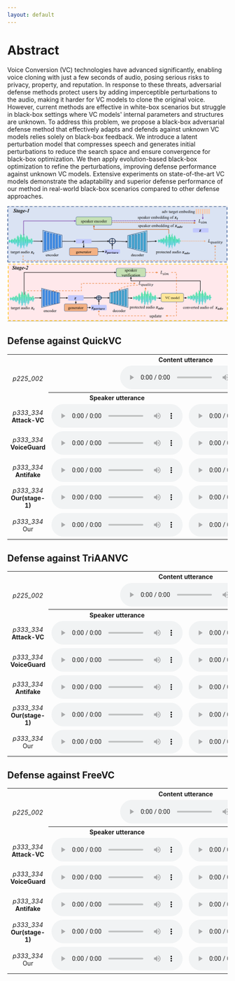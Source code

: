 ```yaml
---
layout: default
---
```

# Abstract
Voice Conversion (VC) technologies have advanced significantly, enabling voice cloning with just a few seconds of audio, posing serious risks to privacy, property, and reputation. In response to these threats, adversarial defense methods protect users by adding imperceptible perturbations to the audio, making it harder for VC models to clone the original voice. However, current methods are effective in white-box scenarios but struggle in black-box settings where VC models' internal parameters and structures are unknown. To address this problem, we propose a black-box adversarial defense method that effectively adapts and defends against unknown VC models relies solely on black-box feedback. We introduce a latent perturbation model that compresses speech and generates initial perturbations to reduce the search space and ensure convergence for black-box optimization. We then apply evolution-based black-box optimization to refine the perturbations, improving defense performance against unknown VC models. Extensive experiments on state-of-the-art VC models demonstrate the adaptability and superior defense performance of our method in real-world black-box scenarios compared to other defense approaches.

<center>
    <img src="./stage.png" alt="example">
</center>

## Defense against QuickVC


<table style="width: 100%; border-collapse: collapse;">
    <tr>
        <td></td>
        <th colspan="2" style="text-align: center; vertical-align: middle">Content utterance</th>
    </tr>
    <tr>
        <td style="text-align: center; vertical-align: middle"><i>p225_002</i></td>
        <td colspan="2" style="text-align: center; vertical-align: middle">
            <audio src="audio/p225_002.wav" controls preload></audio>
        </td>
    </tr>
    <tr>
        <td></td>
        <th style="text-align: center; vertical-align: middle">Speaker utterance</th>
        <th style="text-align: center; vertical-align: middle">Conversion result</th>
    </tr>
    <tr>
        <td style="text-align: center; vertical-align: middle">
            <i>p333_334</i><br><b>Attack-VC</b>
        </td>
        <td style="text-align: center; vertical-align: middle">
            <audio src="audio/pertured_attackvc/p225_002_p230_269.wav" controls preload></audio>
        </td>
        <td style="text-align: center; vertical-align: middle">
            <audio src="audio/attackvc2QuickVC/p225_002_p230_269.wav" controls preload></audio>
        </td>
    </tr>
    <tr>
        <td style="text-align: center; vertical-align: middle">
            <i>p333_334</i><br><b>VoiceGuard</b>
        </td>
        <td style="text-align: center; vertical-align: middle">
            <audio src="audio/pertured_voiceguard/p225_002_p230_269.wav" controls preload></audio>
        </td>
        <td style="text-align: center; vertical-align: middle">
            <audio src="audio/voiceguard2QuickVC/p225_002_p230_269.wav" controls preload></audio>
        </td>
    </tr>
    <tr>
        <td style="text-align: center; vertical-align: middle">
            <i>p333_334</i><br><b>Antifake</b>
        </td>
        <td style="text-align: center; vertical-align: middle">
            <audio src="audio/perture_antifake/p225_002_p230_269.wav" controls preload></audio>
        </td>
        <td style="text-align: center; vertical-align: middle">
            <audio src="audio/antifake2QuickVC/p225_002_p230_269.wav" controls preload></audio>
        </td>
    </tr>
    <tr>
        <td style="text-align: center; vertical-align: middle">
            <i>p333_334</i><br><b>Our(stage-1)</b>
        </td>
        <td style="text-align: center; vertical-align: middle">
            <audio src="audio/pertured_gen_once/p225_002_p230_269.wav" controls preload></audio>
        </td>
        <td style="text-align: center; vertical-align: middle">
            <audio src="audio/gen_once2QuickVC/p225_002_p230_269.wav" controls preload></audio>
        </td>
    </tr>
    <tr>
        <td style="text-align: center; vertical-align: middle">
            <i>p333_334</i><br>Our
        </td>
        <td style="text-align: center; vertical-align: middle">
            <audio src="audio/pertured_black_box_QuickVC/p225_002_p230_269.wav" controls preload></audio>
        </td>
        <td style="text-align: center; vertical-align: middle">
            <audio src="audio/black_box_QuickVC_test_antifakeloss/p225_002_p230_269.wav" controls preload></audio>
        </td>
    </tr>
</table>

## Defense against TriAANVC

<table style="width: 100%; border-collapse: collapse;">
    <tr>
        <td></td>
        <th colspan="2" style="text-align: center; vertical-align: middle">Content utterance</th>
    </tr>
    <tr>
        <td style="text-align: center; vertical-align: middle"><i>p225_002</i></td>
        <td colspan="2" style="text-align: center; vertical-align: middle">
            <audio src="audio/p225_002.wav" controls preload></audio>
        </td>
    </tr>
    <tr>
        <td></td>
        <th style="text-align: center; vertical-align: middle">Speaker utterance</th>
        <th style="text-align: center; vertical-align: middle">Conversion result</th>
    </tr>
    <tr>
        <td style="text-align: center; vertical-align: middle">
            <i>p333_334</i><br><b>Attack-VC</b>
        </td>
        <td style="text-align: center; vertical-align: middle">
            <audio src="audio/pertured_attackvc/p225_002_p330_213.wav" controls preload></audio>
        </td>
        <td style="text-align: center; vertical-align: middle">
            <audio src="audio/attackvc2TriAANVC/p225_002_p330_213.wav" controls preload></audio>
        </td>
    </tr>
    <tr>
        <td style="text-align: center; vertical-align: middle">
            <i>p333_334</i><br><b>VoiceGuard</b>
        </td>
        <td style="text-align: center; vertical-align: middle">
            <audio src="audio/pertured_voiceguard/p225_002_p330_213.wav" controls preload></audio>
        </td>
        <td style="text-align: center; vertical-align: middle">
            <audio src="audio/voiceguard2TriAANVC/p225_002_p330_213.wav" controls preload></audio>
        </td>
    </tr>
    <tr>
        <td style="text-align: center; vertical-align: middle">
            <i>p333_334</i><br><b>Antifake</b>
        </td>
        <td style="text-align: center; vertical-align: middle">
            <audio src="audio/perture_antifake/p225_002_p330_213.wav" controls preload></audio>
        </td>
        <td style="text-align: center; vertical-align: middle">
            <audio src="audio/antifake2TriAANVC/p225_002_p330_213.wav" controls preload></audio>
        </td>
    </tr>
    <tr>
        <td style="text-align: center; vertical-align: middle">
            <i>p333_334</i><br><b>Our(stage-1)</b>
        </td>
        <td style="text-align: center; vertical-align: middle">
            <audio src="audio/pertured_gen_once/p225_002_p330_213.wav" controls preload></audio>
        </td>
        <td style="text-align: center; vertical-align: middle">
            <audio src="audio/gen_once2TriAANVC/p225_002_p330_213.wav" controls preload></audio>
        </td>
    </tr>
    <tr>
        <td style="text-align: center; vertical-align: middle">
            <i>p333_334</i><br>Our
        </td>
        <td style="text-align: center; vertical-align: middle">
            <audio src="audio/pertured_black_box_TriAANVC/p225_002_p330_213.wav" controls preload></audio>
        </td>
        <td style="text-align: center; vertical-align: middle">
            <audio src="audio/black_box_TriAANVC_test_antifakeloss/p225_002_p330_213.wav" controls preload></audio>
        </td>
    </tr>
</table>

## Defense against FreeVC

<table style="width: 100%; border-collapse: collapse;">
    <tr>
        <td></td>
        <th colspan="2" style="text-align: center; vertical-align: middle">Content utterance</th>
    </tr>
    <tr>
        <td style="text-align: center; vertical-align: middle"><i>p225_002</i></td>
        <td colspan="2" style="text-align: center; vertical-align: middle">
            <audio src="audio/p225_002.wav" controls preload></audio>
        </td>
    </tr>
    <tr>
        <td></td>
        <th style="text-align: center; vertical-align: middle">Speaker utterance</th>
        <th style="text-align: center; vertical-align: middle">Conversion result</th>
    </tr>
    <tr>
        <td style="text-align: center; vertical-align: middle">
            <i>p333_334</i><br><b>Attack-VC</b>
        </td>
        <td style="text-align: center; vertical-align: middle">
            <audio src="audio/pertured_attackvc/p225_002_p234_017.wav" controls preload></audio>
        </td>
        <td style="text-align: center; vertical-align: middle">
            <audio src="audio/attackvc2FreeVC/p225_002_p234_017.wav" controls preload></audio>
        </td>
    </tr>
    <tr>
        <td style="text-align: center; vertical-align: middle">
            <i>p333_334</i><br><b>VoiceGuard</b>
        </td>
        <td style="text-align: center; vertical-align: middle">
            <audio src="audio/pertured_voiceguard/p225_002_p234_017.wav" controls preload></audio>
        </td>
        <td style="text-align: center; vertical-align: middle">
            <audio src="audio/voiceguard2FreeVC/p225_002_p234_017.wav" controls preload></audio>
        </td>
    </tr>
    <tr>
        <td style="text-align: center; vertical-align: middle">
            <i>p333_334</i><br><b>Antifake</b>
        </td>
        <td style="text-align: center; vertical-align: middle">
            <audio src="audio/perture_antifake/p225_002_p234_017.wav" controls preload></audio>
        </td>
        <td style="text-align: center; vertical-align: middle">
            <audio src="audio/antifake2FreeVC/p225_002_p234_017.wav" controls preload></audio>
        </td>
    </tr>
    <tr>
        <td style="text-align: center; vertical-align: middle">
            <i>p333_334</i><br><b>Our(stage-1)</b>
        </td>
        <td style="text-align: center; vertical-align: middle">
            <audio src="audio/pertured_gen_once/p225_002_p234_017.wav" controls preload></audio>
        </td>
        <td style="text-align: center; vertical-align: middle">
            <audio src="audio/gen_once2FreeVC/p225_002_p234_017.wav" controls preload></audio>
        </td>
    </tr>
    <tr>
        <td style="text-align: center; vertical-align: middle">
            <i>p333_334</i><br>Our
        </td>
        <td style="text-align: center; vertical-align: middle">
            <audio src="audio/pertured_black_box-FreeVC/p225_002_p234_017.wav" controls preload></audio>
        </td>
        <td style="text-align: center; vertical-align: middle">
            <audio src="audio/black_box_FreeVC_test_antifakeloss/p225_002_p234_017.wav" controls preload></audio>
        </td>
    </tr>
</table>